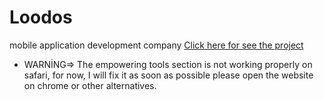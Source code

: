 # Loodos

mobile application development company
<a href='https://mozanyazar.github.io/Loodos/'> Click here for see the project </a>

- WARNİNG=> The empowering tools section is not working properly on safari, for now, I will fix it as soon as possible please open the website on chrome or other alternatives.
